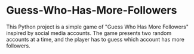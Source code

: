 # Guess-Who-Has-More-Followers
This Python project is a simple game of "Guess Who Has More Followers" inspired by social media accounts. The game presents two random accounts at a time, and the player has to guess which account has more followers.
